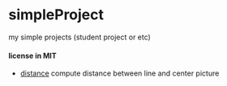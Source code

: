 # simpleProject
my simple projects (student project or etc)
#### license in MIT
* [distance](https://github.com/vahidtwo/simpleProject/tree/master/distance) compute distance between line and center picture
